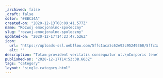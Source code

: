 ```yaml
---
_archived: false
_draft: false
color: "#8BC34A"
created-on: "2020-12-13T08:09:41.577Z"
name: "Rozwój emocjonalno-społeczny"
slug: "rozwoj-emocjonalno-spoleczny"
updated-on: "2020-12-17T14:23:47.526Z"
icon:
  url: "https://uploads-ssl.webflow.com/5ffc1aca5c62e93c95249360/5ffc1aca5c62e9178a2493ce_1607846978277-image3.jpg"
  alt: ""
description: "Totam provident veritatis consequatur ut.\nCorporis tenetur accusantium magnam.\nNumquam nobis omnis atque minus facere.\nVoluptas voluptatem modi delectus natus voluptatibus atque adipisci.\nEx dignissimos dicta voluptas quia aut"
published-on: "2020-12-17T14:53:38.663Z"
tags: "category"
layout: "single-category.html"
---
```



